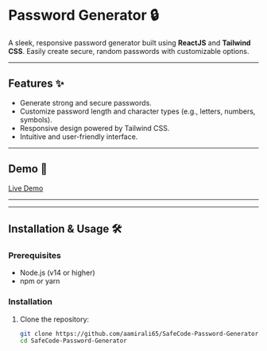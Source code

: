 # Password Generator 🔒

A sleek, responsive password generator built using **ReactJS** and **Tailwind CSS**. Easily create secure, random passwords with customizable options.

---

## Features ✨

- Generate strong and secure passwords.
- Customize password length and character types (e.g., letters, numbers, symbols).
- Responsive design powered by Tailwind CSS.
- Intuitive and user-friendly interface.

---

## Demo 🚀

[Live Demo](https://aamirali65.github.io/SafeCode-Password-Generator/)

---


---

## Installation & Usage 🛠️

### Prerequisites
- Node.js (v14 or higher)
- npm or yarn

### Installation

1. Clone the repository:
   ```bash
   git clone https://github.com/aamirali65/SafeCode-Password-Generator
   cd SafeCode-Password-Generator
